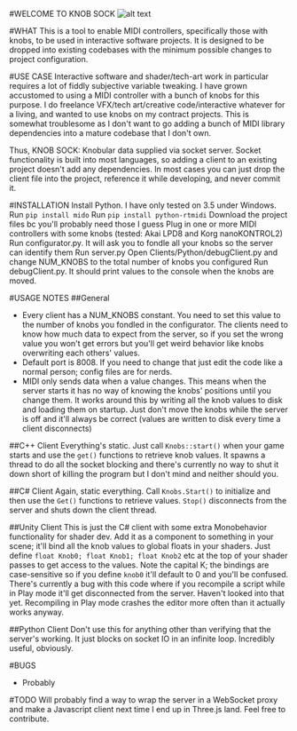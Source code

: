 #WELCOME TO KNOB SOCK
![alt text](http://i.imgur.com/JjJJPkB.jpg "The picture for one konbs")

#WHAT
This is a tool to enable MIDI controllers, specifically those with knobs, to be used in interactive software projects.
It is designed to be dropped into existing codebases with the minimum possible changes to project configuration.

#USE CASE
Interactive software and shader/tech-art work in particular requires a lot of fiddly subjective variable tweaking.
I have grown accustomed to using a MIDI controller with a bunch of knobs for this purpose.
I do freelance VFX/tech art/creative code/interactive whatever for a living, and wanted to use knobs on my contract projects.
This is somewhat troublesome as I don't want to go adding a bunch of MIDI library dependencies into a mature codebase that I don't own.

Thus, KNOB SOCK: Knobular data supplied via socket server. Socket functionality is built into most languages, so adding a client to an existing project doesn't add any dependencies. In most cases you can just drop the client file into the project, reference it while developing, and never commit it.


#INSTALLATION
Install Python. I have only tested on 3.5 under Windows.
Run `pip install mido`
Run `pip install python-rtmidi`
Download the project files bc you'll probably need those I guess
Plug in one or more MIDI controllers with some knobs (tested: Akai LPD8 and Korg nanoKONTROL2)
Run configurator.py. It will ask you to fondle all your knobs so the server can identify them
Run server.py
Open Clients/Python/debugClient.py and change NUM_KNOBS to the total number of knobs you configured
Run debugClient.py. It should print values to the console when the knobs are moved.


#USAGE NOTES
##General
* Every client has a NUM_KNOBS constant. You need to set this value to the number of knobs you fondled in the configurator. The clients need to know how much data to expect from the server, so if you set the wrong value you won't get errors but you'll get weird behavior like knobs overwriting each others' values.
* Default port is 8008. If you need to change that just edit the code like a normal person; config files are for nerds.
* MIDI only sends data when a value changes. This means when the server starts it has no way of knowing the knobs' positions until you change them. It works around this by writing all the knob values to disk and loading them on startup. Just don't move the knobs while the server is off and it'll always be correct (values are written to disk every time a client disconnects)

##C++ Client
Everything's static. Just call `Knobs::start()` when your game starts and use the `get()` functions to retrieve knob values. It spawns a thread to do all the socket blocking and there's currently no way to shut it down short of killing the program but I don't mind and neither should you.

##C# Client
Again, static everything. Call `Knobs.Start()` to initialize and then use the `Get()` functions to retrieve values. `Stop()` disconnects from the server and shuts down the client thread.

##Unity Client
This is just the C# client with some extra Monobehavior functionality for shader dev. Add it as a component to something in your scene; it'll bind all the knob values to global floats in your shaders. Just define `float Knob0; float Knob1; float Knob2` etc at the top of your shader passes to get access to the values. Note the capital K; the bindings are case-sensitive so if you define `knob0` it'll default to 0 and you'll be confused.
There's currently a bug with this code where if you recompile a script while in Play mode it'll get disconnected from the server. Haven't looked into that yet. Recompiling in Play mode crashes the editor more often than it actually works anyway.

##Python Client
Don't use this for anything other than verifying that the server's working. It just blocks on socket IO in an infinite loop. Incredibly useful, obviously.


#BUGS
* Probably


#TODO
Will probably find a way to wrap the server in a WebSocket proxy and make a Javascript client next time I end up in Three.js land. Feel free to contribute.